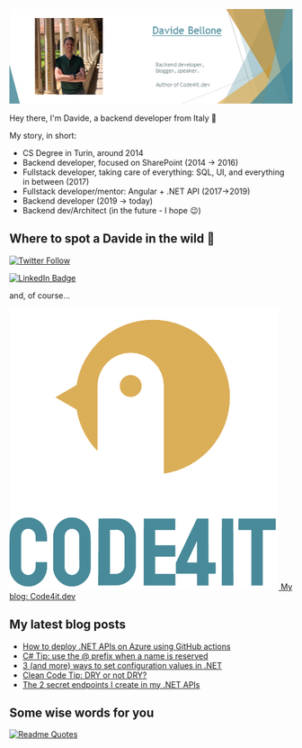 ![Profile banner](./DavideBellone.png)

Hey there, I'm Davide, a backend developer from Italy 🤏 

My story, in short:

* CS Degree in Turin, around 2014
* Backend developer, focused on SharePoint (2014 -> 2016)
* Fullstack developer, taking care of everything: SQL, UI, and everything in between (2017)
* Fullstack developer/mentor: Angular + .NET API (2017->2019)
* Backend developer (2019 -> today)
* Backend dev/Architect (in the future - I hope 😉)

## Where to spot a Davide in the wild 🦏

[![Twitter Follow](https://img.shields.io/twitter/follow/BelloneDavide?label=Let%27s%20get%20in%20touch%20on%20Twitter&style=social)](https://twitter.com/BelloneDavide)

[![LinkedIn Badge](https://img.shields.io/badge/LinkedIn-Profile-informational?style=social&logo=linkedin)](https://www.linkedin.com/in/bellonedavide/)

and, of course...

[![Personal blog](./logo_small.png) My blog: Code4it.dev](https://www.code4it.dev/)


## My latest blog posts

<!-- BLOG-POST-LIST:START -->
- [How to deploy .NET APIs on Azure using GitHub actions](https://www.code4it.dev/blog/deploy-api-on-azure-with-github-action)
- [C# Tip: use the @ prefix when a name is reserved](https://www.code4it.dev/csharptips/use-at-symbol-prefix)
- [3 &lpar;and more&rpar; ways to set configuration values in .NET](https://www.code4it.dev/blog/how-to-set-configurations-values-dotnet)
- [Clean Code Tip: DRY or not DRY?](https://www.code4it.dev/cleancodetips/dry-or-not-dry)
- [The 2 secret endpoints I create in my .NET APIs](https://www.code4it.dev/blog/my-2-secret-endpoints)
<!-- BLOG-POST-LIST:END -->



## Some wise words for you

[![Readme Quotes](https://quotes-github-readme.vercel.app/api?type=horizontal&theme=light)](https://github.com/piyushsuthar/github-readme-quotes)
